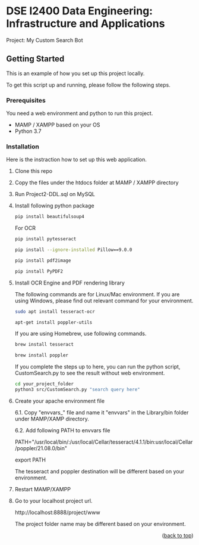 # DSE I2400 Data Engineering: Infrastructure and Applications

Project: My Custom Search Bot


<!-- GETTING STARTED -->
## Getting Started

This is an example of how you set up this project locally.

To get this script up and running, please follow the following steps.

### Prerequisites

You need a web environment and python to run this project. 
* MAMP / XAMPP based on your OS 
* Python 3.7

### Installation

Here is the instraction how to set up this web application. 

1. Clone this repo

2. Copy the files under the htdocs folder at MAMP / XAMPP directory

3. Run Project2-DDL.sql on MySQL 
 
4. Install following python package 
   ```sh
   pip install beautifulsoup4
   ```
   For OCR
   ```sh
   pip install pytesseract
   ```
   ```sh
   pip install --ignore-installed Pillow==9.0.0
   ```
   ```sh
   pip install pdf2image
   ```
   ```sh
   pip install PyPDF2
   ```
   
5. Install OCR Engine and PDF rendering library

   The following commands are for Linux/Mac environment. If you are using Windows, please find out relevant command for your environment. 
   ```sh
   sudo apt install tesseract-ocr
   ```
   ```sh
   apt-get install poppler-utils
   ```
   
   If you are using Homebrew, use following commands. 
   ```sh
   brew install tesseract
   ```
   ```sh
   brew install poppler
   ```
   If you complete the steps up to here, you can run the python script, CustomSearch.py to see the result without web environment.
   ```sh
   cd your_project_folder
   python3 src/CustomSearch.py "search query here"
   ```
   
6. Create your apache environment file
   
   6.1. Copy "envvars_" file and name it "envvars" in the Library/bin folder under MAMP/XAMP directory.
   
   6.2. Add following PATH to envvars file

    PATH="/usr/local/bin/:/usr/local/Cellar/tesseract/4.1.1/bin:usr/local/Cellar/poppler/21.08.0/bin"
    
    export PATH
    
    The tesseract and poppler destination will be different based on your environment. 

7. Restart MAMP/XAMPP

8. Go to your localhost project url. 

   http://localhost:8888/project/www

   The project folder name may be different based on your environment.

<p align="right">(<a href="#top">back to top</a>)</p>
